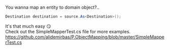 You wanna map an entity to domain object?..  

```csharp
Destination destination = source.As<Destination>();
```

It's that much easy 😏  
Check out the SimpleMapperTest.cs file for more examples.  
https://github.com/alidemirbas/P.ObjectMapping/blob/master/SimpleMapperTest.cs  
